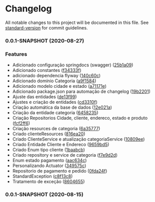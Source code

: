 # Changelog

All notable changes to this project will be documented in this file. See [standard-version](https://github.com/conventional-changelog/standard-version) for commit guidelines.

### 0.0.1-SNAPSHOT (2020-08-27)


### Features

* Adicionado configuração springdocs (swagger) ([25b1a09](https://github.com/denissoliveira/logistic-api/commit/25b1a09d828cc13dfc1c4c45c24de2a4ea6bab9b))
* Adicionado constantes ([f34333f](https://github.com/denissoliveira/logistic-api/commit/f34333f17b65cb33228445ee7ad827265ea467a7))
* adicionado dependencia flyway ([140c60c](https://github.com/denissoliveira/logistic-api/commit/140c60c1f691e473b2342dd76bb247f549778cbb))
* Adicionado domínio Categoria ([a9f1584](https://github.com/denissoliveira/logistic-api/commit/a9f1584338e3e5b54ab5b2a9faf69469c6458d25))
* Adicionado modelo cidade e estado ([a71171e](https://github.com/denissoliveira/logistic-api/commit/a71171e539f3caa460339b1f4c78e1b8db9bd444))
* Adicionado package.json para automação de changelog ([19b2201](https://github.com/denissoliveira/logistic-api/commit/19b2201ef0c28e5b062df05849a821dbd9367ca1))
* Ajuste das entidades ([de13f99](https://github.com/denissoliveira/logistic-api/commit/de13f995c5cae0699583a48f12465cc1a04e6b00))
* Ajustes e criação de entidades ([cd3310f](https://github.com/denissoliveira/logistic-api/commit/cd3310f617c4d199c6b6355d32e939995c49c36c))
* Criação automática da base de dados ([12e021a](https://github.com/denissoliveira/logistic-api/commit/12e021a3c2fd8628ee35f16dee19e03c96d9bda1))
* Criação da entidade categoria ([6458235](https://github.com/denissoliveira/logistic-api/commit/645823589fdb5cc9990161867a96166669ba5f55))
* Criação Repositorios Cidade, cliente, endereco, estado e produto ([fcf2ff6](https://github.com/denissoliveira/logistic-api/commit/fcf2ff6de20f3f9492a386ef73bf7df28b84a0db))
* Criação resources de categoria ([6a35777](https://github.com/denissoliveira/logistic-api/commit/6a357776b8cae3c82984b1c423d7881293d9ba9b))
* Criado clienteResources ([816ea20](https://github.com/denissoliveira/logistic-api/commit/816ea20fde555dee927d7ec720af60027788546f))
* Criado ClienteService e atualização  categoriaService ([10809ee](https://github.com/denissoliveira/logistic-api/commit/10809eef680d0f69477b165e9d97fce449a11439))
* Criado Entidade Cliente e Endereco ([9659bd5](https://github.com/denissoliveira/logistic-api/commit/9659bd597c405600fa21589f44d11a345c4728c6))
* Criado Enum tipo cliente ([1baabcb](https://github.com/denissoliveira/logistic-api/commit/1baabcb46f30f06f5c2ea69e64ff96dd8d2b621f))
* Criado repository e service de categoria ([f7e9d2d](https://github.com/denissoliveira/logistic-api/commit/f7e9d2d0ec1317328767406ffee0035c080504f9))
* Enum estado pagamento ([aac634c](https://github.com/denissoliveira/logistic-api/commit/aac634c0b48ad211c5ff20e026b8fa8486b8dfef))
* Personalizando Actuator ([349575c](https://github.com/denissoliveira/logistic-api/commit/349575c37e376ed6ed4ad67330c99f25d2faeedd))
* Repositorio de pagamento e pedido ([0fda24f](https://github.com/denissoliveira/logistic-api/commit/0fda24f59210cbca682b89c3c32f50387f6794d4))
* StandardException ([c8f13c8](https://github.com/denissoliveira/logistic-api/commit/c8f13c8b1287048ecdf393e971c0b6caf800d0ec))
* Tratamento de exceção ([8604655](https://github.com/denissoliveira/logistic-api/commit/86046553e8d010e93c624eb5ec6c930e0ac0a4c1))

### 0.0.1-SNAPSHOT (2020-08-15)
